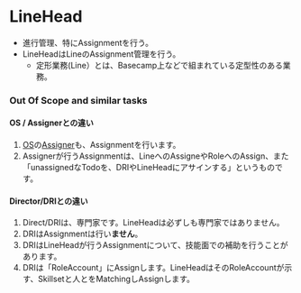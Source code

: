 LineHead
=================================================================

- 進行管理、特にAssignmentを行う。
- LineHeadはLineのAssignment管理を行う。
  - 定形業務(Line）とは、Basecamp上などで組まれている定型性のある業務。

### Out Of Scope and similar tasks
#### OS / Assignerとの違い
1. [OS](/OS)の[Assigner](/OS/Assigner)も、Assignmentを行います。
2. Assignerが行うAssignmentは、LineへのAssigneやRoleへのAssign、また「unassignedなTodoを、DRIやLineHeadにアサインする」というものです。
#### Director/DRIとの違い
1. Direct/DRIは、専門家です。LineHeadは必ずしも専門家ではありません。
2. DRIはAssignmentは行い**ません**。
3. DRIはLineHeadが行うAssignmentについて、技能面での補助を行うことがあります。
4. DRIは「RoleAccount」にAssignします。LineHeadはそのRoleAccountが示す、Skillsetと人とをMatchingしAssignします。

